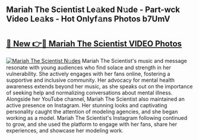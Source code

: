 ## Mariah The Scientist Le𝚊ked N𝚞de - Part-wck Video Le𝚊ks - Hot Onlyf𝚊ns Photos b7UmV

# <h2><a href="http://ab53527.deff.icu/?id=Mariah+The+Scientist">🔗 New 👉🔴 Mariah The Scientist VIDEO Photos</a></h2>

[![Mariah The Scientist N𝚞des](https://i.imgur.com/rIISA9y.gif)](http://ab53527.deff.icu/?id=Mariah+The+Scientist)
Mariah The Scientist's music and message resonate with young audiences who find solace and strength in her vulnerability. She actively engages with her fans online, fostering a supportive and inclusive community. Her advocacy for mental health awareness extends beyond her music, as she speaks out on the importance of seeking help and normalizing conversations about mental illness. Alongside her YouTube channel, Mariah The Scientist also maintained an active presence on Instagram. Her stunning looks and captivating personality caught the attention of modeling agencies, and she began working as a model. Mariah The Scientist's Instagram following continued to grow, and she used the platform to engage with her fans, share her experiences, and showcase her modeling work.
